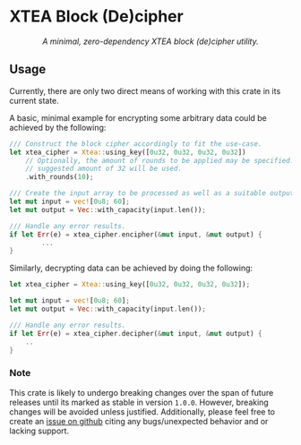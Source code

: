 # XTEA Block (De)cipher

<p align="center"><i>A minimal, zero-dependency XTEA block (de)cipher utility.</i></p>

## Usage

Currently, there are only two direct means of working with this crate in its current state. 

A basic, minimal example for encrypting some arbitrary data could be achieved by the following:
```rust
/// Construct the block cipher accordingly to fit the use-case.
let xtea_cipher = Xtea::using_key([0u32, 0u32, 0u32, 0u32])
    // Optionally, the amount of rounds to be applied may be specified. Otherwise, the
    // suggested amount of 32 will be used.
    .with_rounds(10);

/// Create the input array to be processed as well as a suitable output array to write the processed results to.
let mut input = vec![0u8; 60];
let mut output = Vec::with_capacity(input.len());

/// Handle any error results.
if let Err(e) = xtea_cipher.encipher(&mut input, &mut output) {
        ...    
}
```

Similarly, decrypting data can be achieved by doing the following:
```rust
let xtea_cipher = Xtea::using_key([0u32, 0u32, 0u32, 0u32]);

let mut input = vec![0u8; 60];
let mut output = Vec::with_capacity(input.len());

/// Handle any error results.
if let Err(e) = xtea_cipher.decipher(&mut input, &mut output) {
    ..
}
``` 

### Note

This crate is likely to undergo breaking changes over the span of future releases until its marked as stable in version `1.0.0`. However, breaking changes will be avoided unless justified. Additionally, please feel free to create an [issue on github](https://github.com/heavens/xtea-cipher/issues) citing any bugs/unexpected behavior and or lacking support. 
